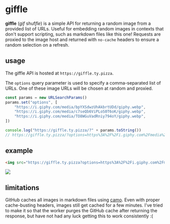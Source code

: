 # giffle

**giffle** (_gif_ shuf*fle*) is a simple API for returning a random image from a provided list of URLs.
Useful for embedding random images in contexts that don't support scripting, such as markdown files like this one!
Requests are proxied to the image host and returned with `no-cache` headers to ensure a random selection on a refresh.

## usage

The giffle API is hosted at `https://giffle.ty.pizza`.

The `options` query parameter is used to specify a comma-separated list of URLs. One of these image URLs will be chosen at random and proxied.

```javascript
const params = new URLSearchParams()
params.set("options", [
    "https://i.giphy.com/media/bpYXSdwzUhAkbrtUDd/giphy.webp",
    "https://i.giphy.com/media/c7seQb6ViPLoS0T6oK/giphy.webp",
    "https://i.giphy.com/media/TO8WGuVadRniy794oY/giphy.webp",
])

console.log("https://giffle.ty.pizza/?" + params.toString())
// https://giffle.ty.pizza/?options=https%3A%2F%2Fi.giphy.com%2Fmedia%2FbpYXSdwzUhAkbrtUDd%2Fgiphy.webp%2Chttps%3A%2F%2Fi.giphy.com%2Fmedia%2Fc7seQb6ViPLoS0T6oK%2Fgiphy.webp%2Chttps%3A%2F%2Fi.giphy.com%2Fmedia%2FTO8WGuVadRniy794oY%2Fgiphy.webp
```

## example

```markdown
<img src="https://giffle.ty.pizza?options=https%3A%2F%2Fi.giphy.com%2Fmedia%2Fc7seQb6ViPLoS0T6oK%2Fgiphy.webp%2Chttps%3A%2F%2Fi.giphy.com%2Fmedia%2FbpYXSdwzUhAkbrtUDd%2Fgiphy.webp%2Chttps%3A%2F%2Fi.giphy.com%2Fmedia%2FTO8WGuVadRniy794oY%2Fgiphy.webp">
```

<img src="https://giffle.ty.pizza?options=https%3A%2F%2Fi.giphy.com%2Fmedia%2Fc7seQb6ViPLoS0T6oK%2Fgiphy.webp%2Chttps%3A%2F%2Fi.giphy.com%2Fmedia%2FbpYXSdwzUhAkbrtUDd%2Fgiphy.webp%2Chttps%3A%2F%2Fi.giphy.com%2Fmedia%2FTO8WGuVadRniy794oY%2Fgiphy.webp">

## limitations

GitHub caches all images in markdown files using [camo](https://github.com/atmos/camo). Even with proper cache-busting headers, images still get cached for a few minutes. I've tried to make it so that the worker purges the GitHub cache after returning the response, but have not had any luck getting this to work consistently :(
